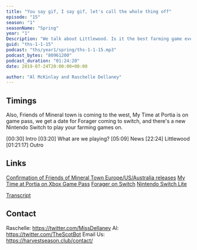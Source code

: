 ```yaml
---
title: "You say gif, I say gif, let's call the whole thing off"
episode: "15"
season: "1"
seasonName: "Spring"
year: "1"
Description: "We talk about Littlewood. Is it the best farming game ever?"
guid: "ths-1-1-15"
podcast: "ths/year1/spring/ths-1-1-15.mp3"
podcast_bytes: "80961200"
podcast_duration: "01:24:20"
date: 2019-07-24T20:00:00+00:00

author: "Al McKinlay and Raschelle Dellaney"
---
```


## Timings

Also, Friends of Mineral town is coming to the west, My Time at Portia is on game pass, we get a date for Forager coming to switch, and there's a new Nintendo Switch to play your farming games on.

[00:30] Intro
[03:20] What are we playing?
[05:09] News
[22:24] Littlewood
[01:21:17] Outro

## Links

[Confirmation of Friends of Mineral Town Europe/US/Australia releases](https://twitter.com/marvelous_games/status/1148281592026034176)
[My Time at Portia on Xbox Game Pass](https://twitter.com/MyTimeAtPortia/status/1146788433920176128)
[Forager on Switch](https://twitter.com/Nintendeal/status/1144453182912778240)
[Nintendo Switch Lite](https://twitter.com/NintendoAmerica/status/1148934589026455552)

[Transcript](https://docs.google.com/document/d/11JtiME1S6wUAcOsEGBSZoPvmQlsn1swAoQBNi-7VEzg/edit?usp=sharing)

## Contact

Raschelle: https://twitter.com/MissDellaney
Al: https://twitter.com/TheScotBot
Email Us: https://harvestseason.club/contact/
